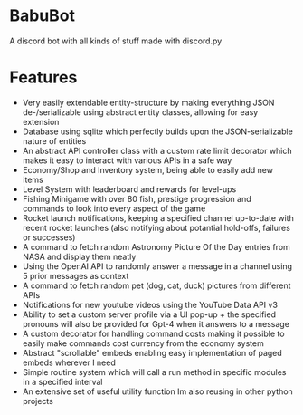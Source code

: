 # BabuBot
A discord bot with all kinds of stuff made with discord.py

# Features
- Very easily extendable entity-structure by making everything JSON de-/serializable using abstract entity classes, allowing for easy extension
- Database using sqlite which perfectly builds upon the JSON-serializable nature of entities
- An abstract API controller class with a custom rate limit decorator which makes it easy to interact with various APIs in a safe way
- Economy/Shop and Inventory system, being able to easily add new items
- Level System with leaderboard and rewards for level-ups
- Fishing Minigame with over 80 fish, prestige progression and commands to look into every aspect of the game
- Rocket launch notifications, keeping a specified channel up-to-date with recent rocket launches (also notifying about potantial hold-offs, failures or successes)
- A command to fetch random Astronomy Picture Of the Day entries from NASA and display them neatly
- Using the OpenAI API to randomly answer a message in a channel using 5 prior messages as context
- A command to fetch random pet (dog, cat, duck) pictures from different APIs
- Notifications for new youtube videos using the YouTube Data API v3
- Ability to set a custom server profile via a UI pop-up + the specified pronouns will also be provided for Gpt-4 when it answers to a message
- A custom decorator for handling command costs making it possible to easily make commands cost currency from the economy system
- Abstract "scrollable" embeds enabling easy implementation of paged embeds wherever I need
- Simple routine system which will call a run method in specific modules in a specified interval
- An extensive set of useful utility function Im also reusing in other python projects
